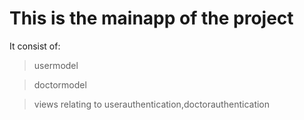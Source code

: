 # This is the mainapp of the project

It consist of:
> usermodel

> doctormodel

>views relating to userauthentication,doctorauthentication
